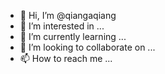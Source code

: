 - 👋 Hi, I’m @qiangaqiang
- 👀 I’m interested in ...
- 🌱 I’m currently learning ...
- 💞️ I’m looking to collaborate on ...
- 📫 How to reach me ...

<!---
qiangaqiang/qiangaqiang is a ✨ special ✨ repository because its `README.md` (this file) appears on your GitHub profile.
You can click the Preview link to take a look at your changes.
--->
